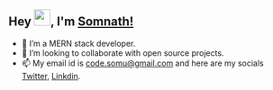 <!-- **somu-code/somu-code** is a ✨ _special_ ✨ repository because its `README.md` (this file) appears on your GitHub profile. -->

<!-- Here are some ideas to get you started: -->

## Hey <img src="https://github.com/TheDudeThatCode/TheDudeThatCode/blob/master/Assets/Hi.gif" width="29">, I'm [Somnath!](https://twitter.com/GoluiSomnath)

<!-- - 🔭 I’m currently working on ... -->

- 🌱 I’m a MERN stack developer.
- 👯 I’m looking to collaborate with open source projects.
  <!-- - 💬 Ask me about ... -->
  <!-- - 📫 How to reach me: ... -->
- 📫 My email id is code.somu@gmail.com and here are my socials [Twitter](https://twitter.com/GoluiSomnath), [Linkdin](https://www.linkedin.com/in/somnath-golui-395004217/).
  <!-- - 😄 Pronouns: ... -->
  <!-- - ⚡ Fun fact: ... -->
